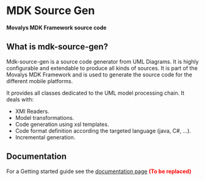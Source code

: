 # MDK Source Gen
**Movalys MDK Framework source code**

## What is mdk-source-gen?

Mdk-source-gen is a source code generator from UML Diagrams. It is highly configurable and extendable to produce all kinds of sources. It is part of the Movalys MDK Framework and is used to generate the source code for the different mobile platforms.

It provides all classes dedicated to the UML model processing chain. It deals with:
* XMI Readers.
* Model transformations.
* Code generation using xsl templates.
* Code format definition according the targeted language (java, C#, ...).
* Incremental generation.

## Documentation

For a Getting started guide see the [documentation page] <b><font color='red' >(To be replaced)</font></b>

[gittip-url]: https://gratipay.com/~WeAreFractal/
[gittip-image]: https://img.shields.io/gittip/WeAreFractal.svg

[downloads-image]: https://img.shields.io/npm/dm/mdk-cli.svg
[npm-url]: https://www.npmjs.com/package/mdk-cli
[npm-image]: https://img.shields.io/npm/v/mdk-cli.svg

[documentation page]:http://movalys.org/

